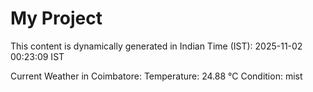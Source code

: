 # My Project

This content is dynamically generated in Indian Time (IST): 2025-11-02 00:23:09 IST


Current Weather in Coimbatore:
Temperature: 24.88 °C
Condition: mist
